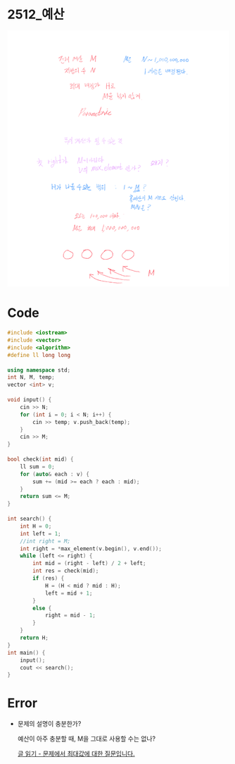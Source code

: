 # 2512_예산

![2512_%E1%84%8B%E1%85%A8%E1%84%89%E1%85%A1%E1%86%AB%20dae3d177bf104e08b0890f7c54f790dd/2512_.png](2512_%E1%84%8B%E1%85%A8%E1%84%89%E1%85%A1%E1%86%AB%20dae3d177bf104e08b0890f7c54f790dd/2512_.png)

# Code

```cpp
#include <iostream>
#include <vector>
#include <algorithm>
#define ll long long

using namespace std;
int N, M, temp;
vector <int> v;

void input() {
	cin >> N;
	for (int i = 0; i < N; i++) {
		cin >> temp; v.push_back(temp);
	}
	cin >> M;
}

bool check(int mid) {
	ll sum = 0;
	for (auto& each : v) {
		sum += (mid >= each ? each : mid);
	}
	return sum <= M;
}

int search() {
	int H = 0;
	int left = 1;
	//int right = M;
	int right = *max_element(v.begin(), v.end());
	while (left <= right) {
		int mid = (right - left) / 2 + left;
		int res = check(mid);
		if (res) {
			H = (H < mid ? mid : H);
			left = mid + 1;
		}
		else {
			right = mid - 1;
		}
	}
	return H;
}
int main() {
	input();
	cout << search();
}
```

# Error

- 문제의 설명이 충분한가?

    예산이 아주 충분할 때, M을 그대로 사용할 수는 없나?

    [글 읽기 - 문제에서 최대값에 대한 질문입니다.](https://www.acmicpc.net/board/view/62039)